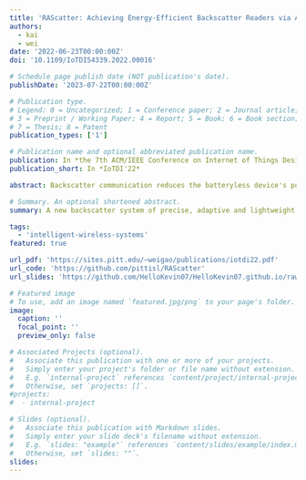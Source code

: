 ```yaml
---
title: 'RAScatter: Achieving Energy-Efficient Backscatter Readers via AI-Assisted Power Adaptation'
authors:
  - kai
  - wei
date: '2022-06-23T00:00:00Z'
doi: '10.1109/IoTDI54339.2022.00016'

# Schedule page publish date (NOT publication's date).
publishDate: '2023-07-22T00:00:00Z'

# Publication type.
# Legend: 0 = Uncategorized; 1 = Conference paper; 2 = Journal article;
# 3 = Preprint / Working Paper; 4 = Report; 5 = Book; 6 = Book section;
# 7 = Thesis; 8 = Patent
publication_types: ['1']

# Publication name and optional abbreviated publication name.
publication: In *the 7th ACM/IEEE Conference on Internet of Things Design and Implementation (IoTDI'22)*
publication_short: In *IoTDI'22*

abstract: Backscatter communication reduces the batteryless device's power consumption at the cost of extra RF energy transmitted from backscatter readers. Such extra cost results in extremely low energy efficiency at readers, but is ignored by existing systems that always use the highest transmit RF power for maximum goodput. Instead, we envision that the maximum goodput is unnecessary in many practical scenarios, allowing adaptation of transmit RF power to the required goodput. In this paper, we present RAScatter, a new backscatter system of precise, adaptive and lightweight power adaptation towards energy-efficient backscatter readers. RAScatter learns the entangled correlation between backscatter channel conditions, transmit RF power and goodput by designing a modular neural network, which decomposes the complex learning task into multiple related but simplified subtasks. This decomposition avoids redundancy in neural networks and eliminates any confusion in training due to insufficient training data in low-speed backscatter systems. Experiment results over commodity batteryless tags show that RAScatter improves the energy efficiency at backscatter readers by 3.5× and reduces the readers' power consumption in backscatter communication by up to 80%.

# Summary. An optional shortened abstract.
summary: A new backscatter system of precise, adaptive and lightweight power adaptation towards energy-efficient backscatter readers. It learns the entangled correlation between backscatter channel conditions, transmit RF power and goodput by designing a modular neural network to avoid redundancy and any confusion in training. Experiment results show improvement in energy efficiency at readers by 3.5× and reduces power consumption by up to 80%.

tags:
  - 'intelligent-wireless-systems'
featured: true

url_pdf: 'https://sites.pitt.edu/~weigao/publications/iotdi22.pdf'
url_code: 'https://github.com/pittisl/RAScatter'
url_slides: 'https://github.com/HelloKevin07/HelloKevin07.github.io/raw/master/files/RAScatter-slides.pptx'

# Featured image
# To use, add an image named `featured.jpg/png` to your page's folder.
image:
  caption: ''
  focal_point: ''
  preview_only: false

# Associated Projects (optional).
#   Associate this publication with one or more of your projects.
#   Simply enter your project's folder or file name without extension.
#   E.g. `internal-project` references `content/project/internal-project/index.md`.
#   Otherwise, set `projects: []`.
#projects:
#  - internal-project

# Slides (optional).
#   Associate this publication with Markdown slides.
#   Simply enter your slide deck's filename without extension.
#   E.g. `slides: "example"` references `content/slides/example/index.md`.
#   Otherwise, set `slides: ""`.
slides:
---
```

